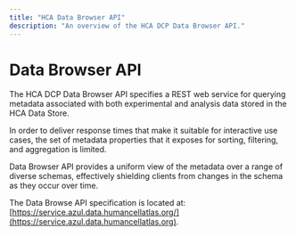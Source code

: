 ```yaml
---
title: "HCA Data Browser API"
description: "An overview of the HCA DCP Data Browser API."
---
```


# Data Browser API

The HCA DCP Data Browser API specifies a REST web service for querying metadata associated with both experimental and analysis data stored in the HCA Data Store.
 
 In order to deliver response times that make it suitable for interactive use cases, the set of metadata properties that it exposes for sorting, filtering, and aggregation is limited.
  
Data Browser API provides a uniform view of the metadata over a range of diverse schemas, effectively shielding clients from changes in the schema as they occur over time. 

The Data Browse API specification is located at: [https://service.azul.data.humancellatlas.org/](https://service.azul.data.humancellatlas.org).
